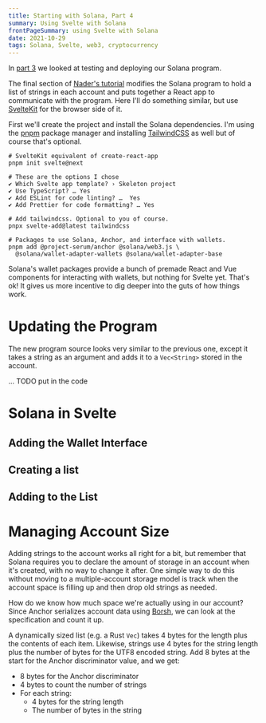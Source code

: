 ```yaml
---
title: Starting with Solana, Part 4
summary: Using Svelte with Solana
frontPageSummary: using Svelte with Solana
date: 2021-10-29
tags: Solana, Svelte, web3, cryptocurrency
---
```


In [part 3](starting_with_solana_part03) we looked at testing and deploying our Solana program.

The final section of [Nader's tutorial](https://dev.to/dabit3/the-complete-guide-to-full-stack-solana-development-with-react-anchor-rust-and-phantom-3291) modifies the Solana program to hold a list of strings in each account and puts together a React app to communicate with the program. Here I'll do something similar, but use [SvelteKit](https://kit.svelte.dev) for the browser side of it.

First we'll create the project and install the Solana dependencies. I'm using the [pnpm](https://pnpm.io) package manager and installing [TailwindCSS](https://tailwindcss.com) as well but of course that's optional.

```shell
# SvelteKit equivalent of create-react-app
pnpm init svelte@next

# These are the options I chose
✔ Which Svelte app template? › Skeleton project
✔ Use TypeScript? … Yes
✔ Add ESLint for code linting? …  Yes
✔ Add Prettier for code formatting? … Yes

# Add tailwindcss. Optional to you of course.
pnpx svelte-add@latest tailwindcss

# Packages to use Solana, Anchor, and interface with wallets.
pnpm add @project-serum/anchor @solana/web3.js \
  @solana/wallet-adapter-wallets @solana/wallet-adapter-base
```

Solana's wallet packages provide a bunch of premade React and Vue components for interacting with wallets, but nothing for Svelte yet.
That's ok! It gives us more incentive to dig deeper into the guts of how things work.

# Updating the Program

The new program source looks very similar to the previous one, except it takes a string as an argument and adds it to a `Vec<String>` stored in the account.

... TODO put in the code

# Solana in Svelte

## Adding the Wallet Interface

## Creating a list

## Adding to the List


# Managing Account Size

Adding strings to the account works all right for a bit, but remember that Solana requires you to declare the amount of storage in an account when it's created, with no way to change it after.
One simple way to do this without moving to a multiple-account storage model is track when the account space is filling up and then drop old strings as needed.

How do we know how much space we're actually using in our account? Since Anchor serializes account data using [Borsh](https:///borsh.io), we can look at the specification and count it up.

A dynamically sized list (e.g. a Rust `Vec`) takes 4 bytes for the length plus the contents of each item. Likewise, strings use 4 bytes for the string length plus the number of bytes for the UTF8 encoded string. Add 8 bytes at the start for the Anchor discriminator value, and we get:

- 8 bytes for the Anchor discriminator
- 4 bytes to count the number of strings
- For each string:
  - 4 bytes for the string length
  - The number of bytes in the string

